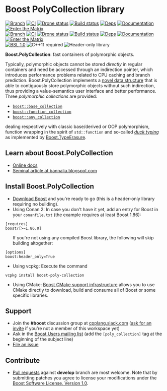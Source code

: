# Boost PolyCollection library

[![Branch](https://img.shields.io/badge/branch-master-brightgreen.svg)](https://github.com/boostorg/poly_collection/tree/master) [![CI](https://github.com/boostorg/poly_collection/actions/workflows/ci.yml/badge.svg?branch=master)](https://github.com/boostorg/poly_collection/actions/workflows/ci.yml) [![Drone status](https://img.shields.io/drone/build/boostorg/poly_collection/master?server=https%3A%2F%2Fdrone.cpp.al&logo=drone&logoColor=%23CCCCCC&label=CI)](https://drone.cpp.al/boostorg/poly_collection) [![Build status](https://img.shields.io/appveyor/build/joaquintides/poly-collection/master?logo=appveyor&label=CI)](https://ci.appveyor.com/project/joaquintides/poly-collection/branch/master) [![Deps](https://img.shields.io/badge/deps-master-brightgreen.svg)](https://pdimov.github.io/boostdep-report/master/poly_collection.html)  [![Documentation](https://img.shields.io/badge/docs-master-brightgreen.svg)](https://www.boost.org/doc/libs/master/doc/html/poly_collection.html)  [![Enter the Matrix](https://img.shields.io/badge/matrix-master-brightgreen.svg)](http://www.boost.org/development/tests/master/developer/poly_collection.html)<br/>
[![Branch](https://img.shields.io/badge/branch-develop-brightgreen.svg)](https://github.com/boostorg/poly_collection/tree/develop) [![CI](https://github.com/boostorg/poly_collection/actions/workflows/ci.yml/badge.svg?branch=develop)](https://github.com/boostorg/poly_collection/actions/workflows/ci.yml) [![Drone status](https://img.shields.io/drone/build/boostorg/poly_collection/develop?server=https%3A%2F%2Fdrone.cpp.al&logo=drone&logoColor=%23CCCCCC&label=CI)](https://drone.cpp.al/boostorg/poly_collection) [![Build status](https://img.shields.io/appveyor/build/joaquintides/poly-collection/develop?logo=appveyor&label=CI)](https://ci.appveyor.com/project/joaquintides/poly-collection/branch/develop) [![Deps](https://img.shields.io/badge/deps-develop-brightgreen.svg)](https://pdimov.github.io/boostdep-report/develop/poly_collection.html) [![Documentation](https://img.shields.io/badge/docs-develop-brightgreen.svg)](https://www.boost.org/doc/libs/develop/doc/html/poly_collection.html) [![Enter the Matrix](https://img.shields.io/badge/matrix-develop-brightgreen.svg)](http://www.boost.org/development/tests/develop/developer/poly_collection.html)<br/>
[![BSL 1.0](https://img.shields.io/badge/license-BSL_1.0-blue.svg)](https://www.boost.org/users/license.html) <img alt="C++11 required" src="https://img.shields.io/badge/standard-C%2b%2b11-blue.svg"> <img alt="Header-only library" src="https://img.shields.io/badge/build-header--only-blue.svg">

**Boost.PolyCollection**: fast containers of polymorphic objects.

Typically, polymorphic objects cannot be stored *directly* in regular containers
and need be accessed through an indirection pointer, which introduces performance
problems related to CPU caching and branch prediction. Boost.PolyCollection
implements a
[novel data structure](http://www.boost.org/doc/html/poly_collection/an_efficient_polymorphic_data_st.html)
that is able to contiguously store polymorphic objects without such indirection,
thus providing a value-semantics user interface and better performance.
Three *polymorphic collections* are provided:

* [`boost::base_collection`](http://www.boost.org/doc/html/poly_collection/tutorial.html#poly_collection.tutorial.basics.boost_base_collection) 
* [`boost::function_collection`](http://www.boost.org/doc/html/poly_collection/tutorial.html#poly_collection.tutorial.basics.boost_function_collection)
* [`boost::any_collection`](http://www.boost.org/doc/html/poly_collection/tutorial.html#poly_collection.tutorial.basics.boost_any_collection)

dealing respectively with classic base/derived or OOP polymorphism, function wrapping
in the spirit of `std::function` and so-called
[*duck typing*](https://en.wikipedia.org/wiki/Duck_typing) as implemented by
[Boost.TypeErasure](http://www.boost.org/libs/type_erasure).

## Learn about Boost.PolyCollection

 * [Online docs](http://boost.org/libs/poly_collection)  
 * [Seminal article at bannalia.blogspot.com](http://bannalia.blogspot.com/2014/05/fast-polymorphic-collections.html)

## Install Boost.PolyCollection

* [Download Boost](https://www.boost.org/users/download/) and you're ready to go (this is a header-only library requiring no building).
* Using Conan 2: In case you don't have it yet, add an entry for Boost in your `conanfile.txt` (the example requires at least Boost 1.86):
```
[requires]
boost/[>=1.86.0]
```
<ul>If you're not using any compiled Boost library, the following will skip building altogether:</ul>

```
[options]
boost:header_only=True
```
* Using vcpkg: Execute the command
```
vcpkg install boost-poly-collection
```
* Using CMake: [Boost CMake support infrastructure](https://github.com/boostorg/cmake)
allows you to use CMake directly to download, build and consume all of Boost or
some specific libraries.

## Support

* Join the **#boost** discussion group at [cpplang.slack.com](https://cpplang.slack.com/)
([ask for an invite](https://cppalliance.org/slack/) if you’re not a member of this workspace yet)
* Ask in the [Boost Users mailing list](https://lists.boost.org/mailman/listinfo.cgi/boost-users)
(add the `[poly_collection]` tag at the beginning of the subject line)
* [File an issue](https://github.com/boostorg/poly_collection/issues)

## Contribute

* [Pull requests](https://github.com/boostorg/poly_collection/pulls) against **develop** branch are most welcome.
Note that by submitting patches you agree to license your modifications under the [Boost Software License, Version 1.0](http://www.boost.org/LICENSE_1_0.txt).
